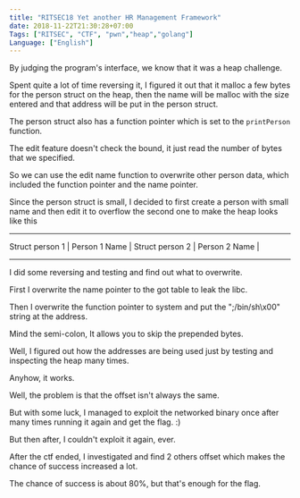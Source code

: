 ```yaml
---
title: "RITSEC18 Yet another HR Management Framework"
date: 2018-11-22T21:30:28+07:00
Tags: ["RITSEC", "CTF", "pwn","heap","golang"]
Language: ["English"]
---
```


By judging the program's interface, we know that it was a heap challenge.

Spent quite a lot of time reversing it, I figured it out that it malloc a few bytes for the person struct on the heap, then the name will be malloc with the size entered and that address will be put in the person struct.

The person struct also has a function pointer which is set to the `printPerson` function.

The edit feature doesn't check the bound, it just read the number of bytes that we specified.

So we can use the edit name function to overwrite other person data, which included the function pointer and the name pointer.

Since the person struct is small, I decided to first create a person with small name and then edit it to overflow the second one to make the heap looks like this

-------------------------------------------------------------------

Struct person 1 | Person 1 Name | Struct person 2 | Person 2 Name |

-------------------------------------------------------------------

I did some reversing and testing and find out what to overwrite.

First I overwrite the name pointer to the got table to leak the libc.

Then I overwrite the function pointer to system and put the ";/bin/sh\x00" string at the address.

Mind the semi-colon, It allows you to skip the prepended bytes.

Well, I figured out how the addresses are being used just by testing and inspecting the heap many times.

Anyhow, it works.

Well, the problem is that the offset isn't always the same.

But with some luck, I managed to exploit the networked binary once after many times running it again and get the flag. :) 

But then after, I couldn't exploit it again, ever.

After the ctf ended, I investigated and find 2 others offset which makes the chance of success increased a lot.

The chance of success is about 80%, but that's enough for the flag.
